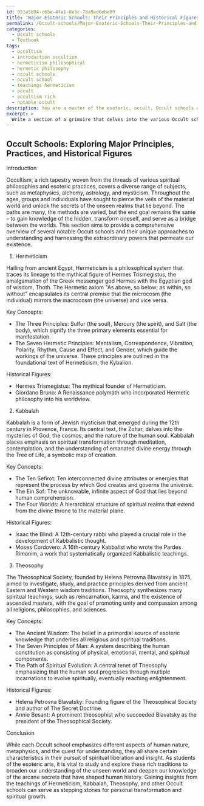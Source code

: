 ```yaml
---
id: 951a5b94-c65e-4fa1-8e3c-78a8ad6ebd09
title: 'Major Esoteric Schools: Their Principles and Historical Figures'
permalink: /Occult-schools/Major-Esoteric-Schools-Their-Principles-and-Historical-Figures/
categories:
  - Occult schools
  - Textbook
tags:
  - occultism
  - introduction occultism
  - hermeticism philosophical
  - hermetic philosophy
  - occult schools
  - occult school
  - teachings hermeticism
  - occult
  - occultism rich
  - notable occult
description: You are a master of the esoteric, occult, Occult schools and education, you have written many textbooks on the subject in ways that provide students with rich and deep understanding of the subject. You are being asked to write textbook-like sections on a topic and you do it with full context, explainability, and reliability in accuracy to the true facts of the topic at hand, in a textbook style that a student would easily be able to learn from, in a rich, engaging, and contextual way. Always include relevant context (such as formulas and history), related concepts, and in a way that someone can gain deep insights from.
excerpt: > 
  Write a section of a grimoire that delves into the various Occult schools, providing a comprehensive overview of their major principles, practices, and key historical figures. This section should serve as an informative guide for students seeking to gain rich knowledge and understanding of these different traditions and the foundational philosophies behind them.
---
```


## Occult Schools: Exploring Major Principles, Practices, and Historical Figures

Introduction

Occultism, a rich tapestry woven from the threads of various spiritual philosophies and esoteric practices, covers a diverse range of subjects, such as metaphysics, alchemy, astrology, and mysticism. Throughout the ages, groups and individuals have sought to pierce the veils of the material world and unlock the secrets of the unseen realms that lie beyond. The paths are many, the methods are varied, but the end goal remains the same – to gain knowledge of the hidden, transform oneself, and serve as a bridge between the worlds. This section aims to provide a comprehensive overview of several notable Occult schools and their unique approaches to understanding and harnessing the extraordinary powers that permeate our existence. 

1. Hermeticism

Hailing from ancient Egypt, Hermeticism is a philosophical system that traces its lineage to the mythical figure of Hermes Trismegistus, the amalgamation of the Greek messenger god Hermes with the Egyptian god of wisdom, Thoth. The Hermetic axiom "As above, so below; as within, so without" encapsulates its central premise that the microcosm (the individual) mirrors the macrocosm (the universe) and vice versa.

Key Concepts:
- The Three Principles: Sulfur (the soul), Mercury (the spirit), and Salt (the body), which signify the three primary elements essential for manifestation.
- The Seven Hermetic Principles: Mentalism, Correspondence, Vibration, Polarity, Rhythm, Cause and Effect, and Gender, which guide the workings of the universe. These principles are outlined in the foundational text of Hermeticism, the Kybalion.

Historical Figures:
- Hermes Trismegistus: The mythical founder of Hermeticism.
- Giordano Bruno: A Renaissance polymath who incorporated Hermetic philosophy into his worldview.

2. Kabbalah

Kabbalah is a form of Jewish mysticism that emerged during the 12th century in Provence, France. Its central text, the Zohar, delves into the mysteries of God, the cosmos, and the nature of the human soul. Kabbalah places emphasis on spiritual transformation through meditation, contemplation, and the understanding of emanated divine energy through the Tree of Life, a symbolic map of creation.

Key Concepts:
- The Ten Sefirot: Ten interconnected divine attributes or energies that represent the process by which God creates and governs the universe.
- The Ein Sof: The unknowable, infinite aspect of God that lies beyond human comprehension.
- The Four Worlds: A hierarchical structure of spiritual realms that extend from the divine throne to the material plane.

Historical Figures:
- Isaac the Blind: A 12th-century rabbi who played a crucial role in the development of Kabbalistic thought.
- Moses Cordovero: A 16th-century Kabbalist who wrote the Pardes Rimonim, a work that systematically organized Kabbalistic teachings.

3. Theosophy

The Theosophical Society, founded by Helena Petrovna Blavatsky in 1875, aimed to investigate, study, and practice principles derived from ancient Eastern and Western wisdom traditions. Theosophy synthesizes many spiritual teachings, such as reincarnation, karma, and the existence of ascended masters, with the goal of promoting unity and compassion among all religions, philosophies, and sciences.

Key Concepts:
- The Ancient Wisdom: The belief in a primordial source of esoteric knowledge that underlies all religious and spiritual traditions.
- The Seven Principles of Man: A system describing the human constitution as consisting of physical, emotional, mental, and spiritual components.
- The Path of Spiritual Evolution: A central tenet of Theosophy emphasizing that the human soul progresses through multiple incarnations to evolve spiritually, eventually reaching enlightenment.

Historical Figures:
- Helena Petrovna Blavatsky: Founding figure of the Theosophical Society and author of The Secret Doctrine.
- Annie Besant: A prominent theosophist who succeeded Blavatsky as the president of the Theosophical Society.

Conclusion

While each Occult school emphasizes different aspects of human nature, metaphysics, and the quest for understanding, they all share certain characteristics in their pursuit of spiritual liberation and insight. As students of the esoteric arts, it is vital to study and explore these rich traditions to broaden our understanding of the unseen world and deepen our knowledge of the arcane secrets that have shaped human history. Gaining insights from the teachings of Hermeticism, Kabbalah, Theosophy, and other Occult schools can serve as stepping stones for personal transformation and spiritual growth.
